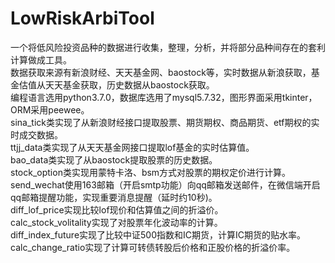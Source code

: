 # LowRiskArbiTool
一个将低风险投资品种的数据进行收集，整理，分析，并将部分品种间存在的套利计算做成工具。<br>
数据获取来源有新浪财经、天天基金网、baostock等，实时数据从新浪获取，基金估值从天天基金获取，历史数据从baostock获取。<br>
编程语言选用python3.7.0，数据库选用了mysql5.7.32，图形界面采用tkinter，ORM采用peewee。<br>
sina_tick类实现了从新浪财经接口提取股票、期货期权、商品期货、etf期权的实时成交数据。<br>
ttjj_data类实现了从天天基金网接口提取lof基金的实时估算值。<br>
bao_data类实现了从baostock提取股票的历史数据。<br>
stock_option类实现用蒙特卡洛、bsm方式对股票的期权定价进行计算。<br>
send_wechat使用163邮箱（开启smtp功能）向qq邮箱发送邮件，在微信端开启qq邮箱提醒功能，实现重要消息提醒（延时约10秒)。<br>
diff_lof_price实现比较lof现价和估算值之间的折溢价。<br>
calc_stock_volitality实现了对股票年化波动率的计算。<br>
diff_index_future实现了比较中证500指数和IC期货，计算IC期货的贴水率。<br>
calc_change_ratio实现了计算可转债转股后价格和正股价格的折溢价率。<br>
